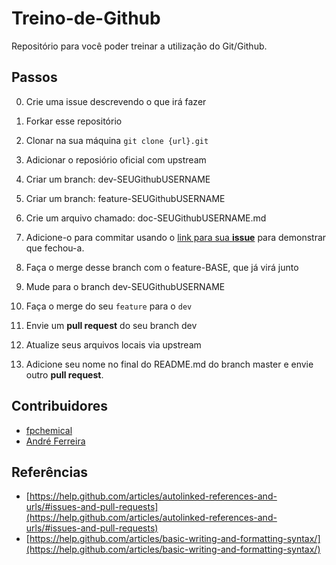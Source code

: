 # Treino-de-Github

Repositório para você poder treinar a utilização do Git/Github.

## Passos

0. Crie uma issue descrevendo o que irá fazer
1. Forkar esse repositório
2. Clonar na sua máquina
    `git clone {url}.git` 
3. Adicionar o reposiório oficial com upstream

4. Criar um branch: dev-SEUGithubUSERNAME

5. Criar um branch: feature-SEUGithubUSERNAME

6. Crie um arquivo chamado: doc-SEUGithubUSERNAME.md

7. Adicione-o para commitar usando o [link para sua **issue**](https://help.github.com/articles/autolinked-references-and-urls/#issues-and-pull-requests) para demonstrar que fechou-a.

8. Faça o merge desse branch com o feature-BASE, que já virá junto

9. Mude para o branch dev-SEUGithubUSERNAME
10. Faça o merge do seu `feature` para o `dev`
11. Envie um **pull request** do seu branch dev
12. Atualize seus arquivos locais via upstream
13. Adicione seu nome no final do README.md do branch master e envie outro **pull request**.

## Contribuidores

- [fpchemical](https://github.com/fpchemical)
- [André Ferreira](https://github.com/andreferreira-me)


## Referências

- [https://help.github.com/articles/autolinked-references-and-urls/#issues-and-pull-requests](https://help.github.com/articles/autolinked-references-and-urls/#issues-and-pull-requests)
- [https://help.github.com/articles/basic-writing-and-formatting-syntax/](https://help.github.com/articles/basic-writing-and-formatting-syntax/)
